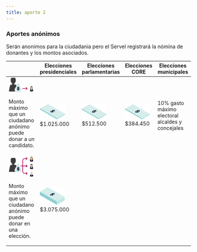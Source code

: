 ```yaml
---
title: aporte 2
---
```

<section id="aporte-02">
  <div class="col-md-4">
    <h3>Aportes anónimos</h3>
    <p>Serán anonimos para la ciudadanía pero el Servel registrará la nómina de donantes y los montos asociados.</p>
  </div>
  <div class="col-md-8">
    <div class="table-responsive">
        <table class="table">
          <thead>
            <tr>
              <th></th>
              <th>Elecciones presidenciales</th>
              <th>Elecciones parlamentarias</th>
              <th>Elecciones CORE</th>
              <th>Elecciones municipales</th>
            </tr>
          </thead>
          <tbody>
            <tr>
              <td>
                <img src="/img/anonimo-candidato.png" alt="anónimo candidato">
                <p>Monto máximo que un ciudadano anónimo puede donar a un candidato.</p>
              </td>
              <td>
                <img src="/img/02-billeton-01.png" alt="$1.025.000">
                <br>
                $1.025.000
              </td>
              <td>
                <img src="/img/02-billeton-02.png" alt="$512.500">
                <br>
                $512.500
              </td>
              <td>
                <img src="/img/02-billeton-03.png" alt="$384.450">
                <br>
                $384.450
              </td>
              <td>
                10% gasto máximo electoral alcaldes y concejales
              </td>
            </tr>
            <tr>
              <td>
                <img src="/img/anonimo-eleccion.png" alt="anónimo elección">
                <p>Monto máximo que un ciudadano anónimo puede donar en una elección.</p>
              </td>
              <td colspan="4">
                <img src="/img/02-billeton-06.png" alt="$3.075.000">
                <br>
                $3.075.000
              </td>
            </tr>
          </tbody>
        </table>
    </div>
  </div>
</section>
